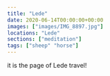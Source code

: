 ```yaml
---
title: "Lede"
date: 2020-06-14T00:00:00+00:00
images: ["images/IMG_8897.jpg"]
locations: "Lede"
sections: ["meditation"]
tags: ["sheep" "horse"]
---
```


it is the page of Lede travel!
